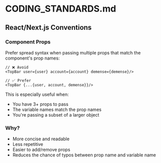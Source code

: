# CODING_STANDARDS.md

## React/Next.js Conventions

### Component Props
Prefer spread syntax when passing multiple props that match the component's prop names:

```tsx
// ❌ Avoid
<TopBar user={user} account={account} demense={demense}/>

// ✅ Prefer
<TopBar {...{user, account, demense}}/>
```

This is especially useful when:
- You have 3+ props to pass
- The variable names match the prop names
- You're passing a subset of a larger object

### Why?
- More concise and readable
- Less repetitive
- Easier to add/remove props
- Reduces the chance of typos between prop name and variable name